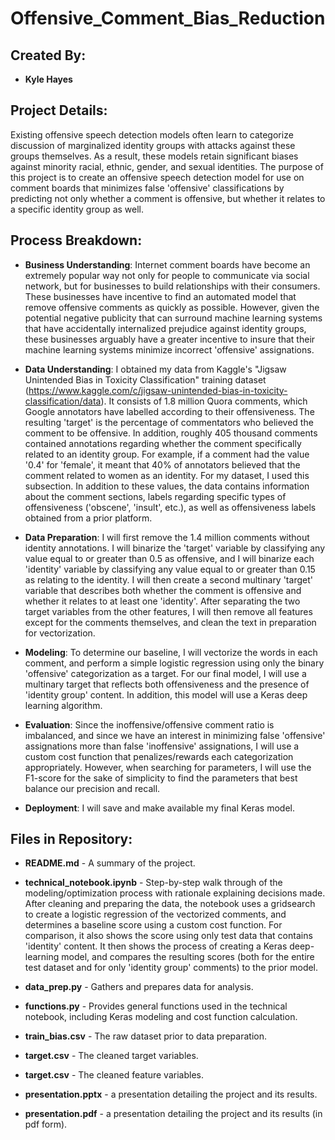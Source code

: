 # Offensive_Comment_Bias_Reduction

## Created By:

* __Kyle Hayes__

## Project Details:

Existing offensive speech detection models often learn to categorize discussion of marginalized identity groups with attacks against these groups themselves. As a result, these models retain significant biases against minority racial, ethnic, gender, and sexual identities. The purpose of this project is to create an offensive speech detection model for use on comment boards that minimizes false 'offensive' classifications by predicting not only whether a comment is offensive, but whether it relates to a specific identity group as well.

## Process Breakdown:

- **Business Understanding**:
  Internet comment boards have become an extremely popular way not only for people to communicate via social network, but for businesses to build relationships with their consumers. These businesses have incentive to find an automated model that remove offensive comments as quickly as possible. However, given the potential negative publicity that can surround machine learning systems that have accidentally internalized prejudice against identity groups, these businesses arguably have a greater incentive to insure that their machine learning systems minimize incorrect 'offensive' assignations.

- **Data Understanding**:
  I obtained my data from Kaggle's "Jigsaw Unintended Bias in Toxicity Classification" training dataset (https://www.kaggle.com/c/jigsaw-unintended-bias-in-toxicity-classification/data). It consists of 1.8 million Quora comments, which Google annotators have labelled according to their offensiveness. The resulting 'target' is the percentage of commentators who believed the comment to be offensive. In addition, roughly 405 thousand comments contained annotations regarding whether the comment specifically related to an identity group. For example, if a comment had the value '0.4' for 'female', it meant that 40% of annotators believed that the comment related to women as an identity. For my dataset, I used this subsection.
  In addition to these values, the data contains information about the comment sections, labels regarding specific types of offensiveness ('obscene', 'insult', etc.), as well as offensiveness labels obtained from a prior platform.

- **Data Preparation**:
  I will first remove the 1.4 million comments without identity annotations. I will binarize the 'target' variable by classifying any value equal to or greater than 0.5 as offensive, and I will binarize each 'identity' variable by classifying any value equal to or greater than 0.15 as relating to the identity. I will then create a second multinary 'target' variable that describes both whether the comment is offensive and whether it relates to at least one 'identity'. After separating the two target variables from the other features, I will then remove all features except for the comments themselves, and clean the text in preparation for vectorization.

- **Modeling**:
  To determine our baseline, I will vectorize the words in each comment, and perform a simple logistic regression using only the binary 'offensive' categorization as a target. For our final model, I will use a multinary target that reflects both offensiveness and the presence of 'identity group' content. In addition, this model will use a Keras deep learning algorithm.

- **Evaluation**:
  Since the inoffensive/offensive comment ratio is imbalanced, and since we have an interest in minimizing false 'offensive' assignations more than false 'inoffensive' assignations, I will use a custom cost function that penalizes/rewards each categorization appropriately. However, when searching for parameters, I will use the F1-score for the sake of simplicity to find the parameters that best balance our precision and recall. 

- **Deployment**:
  I will save and make available my final Keras model.

## Files in Repository:

* __README.md__ - A summary of the project.

* __technical_notebook.ipynb__ - Step-by-step walk through of the modeling/optimization process with rationale explaining decisions made. After cleaning and preparing the data, the notebook uses a gridsearch to create a logistic regression of the vectorized comments, and determines a baseline score using a custom cost function. For comparison, it also shows the score using only test data that contains 'identity' content. It then shows the process of creating a Keras deep-learning model, and compares the resulting scores (both for the entire test dataset and for only 'identity group' comments) to the prior model.

* __data_prep.py__ - Gathers and prepares data for analysis.

* __functions.py__ - Provides general functions used in the technical notebook, including Keras modeling and cost function calculation.

* __train_bias.csv__ - The raw dataset prior to data preparation.

* __target.csv__ - The cleaned target variables.

* __target.csv__ - The cleaned feature variables.

* __presentation.pptx__ - a presentation detailing the project and its results.

* __presentation.pdf__ - a presentation detailing the project and its results (in pdf form).
